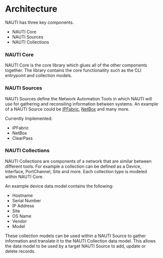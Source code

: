 # Architecture
NAUTI has three key components.

- NAUTI Core
- NAUTI Sources
- NAUTI Collections

### NAUTI Core
NAUTI Core is the core library which glues all of the other components together. The library contains the core functionaility such as the CLI entrypoint and collection models.

### NAUTI Sources
NAUTI Sources define the Network Automation Tools in which NAUTI will use for gathering and reconsiling information between systems. An example of a NAUTI Source could be [IPFabric](https://ipfabric.io), [NetBox](https://github.com/netbox-community/netbox) and many more.

Currently Implemented:

 - IPFabric
 - NetBox
 - ClearPass

### NAUTI Collections
NAUTI Collections are components of a network that are similar between different tools. For example a collection can be defined as a Device, Interface, PortChannel, Site and more. Each collection type is modeled within NAUTI Core.

An example device data model contains the following:

- Hostname
- Serial Number
- IP Address
- Site
- OS Name
- Vendor
- Model

These collection models can be used within a NAUTI Source to gather information and translate it to the NAUTI Collection data model. This allows the data model to be used by a target NAUTI Source to add, update or delete records.
